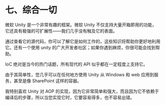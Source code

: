 # 七、综合一切

微软 Unity 是一个非常有趣的框架。微软 Unity 不仅支持大量开箱即用的功能，它还具有极强的可扩展性——我们几乎没有触及它的表面。

通过查看它的源代码，你可以了解它是如何工作的，这些知识将帮助你更好地利用它。还有一个使用 unity 的广大开发者社区；如果你遇到麻烦，你很可能会找到帮助。

IoC 绝对是当今的热门话题，所有现代的 API 似乎都在一定程度上支持它。

由于其简单性，您几乎可以在任何地方使用 Unity 从 Windows 和 web 应用到服务，甚至是像 SharePoint 这样的容器。

我特别喜欢 Unity 对 AOP 的实现，因为它非常简单和强大，而且因为它不依赖于编译后的步骤，所以当您实现它时，它要容易得多，也不容易出错。